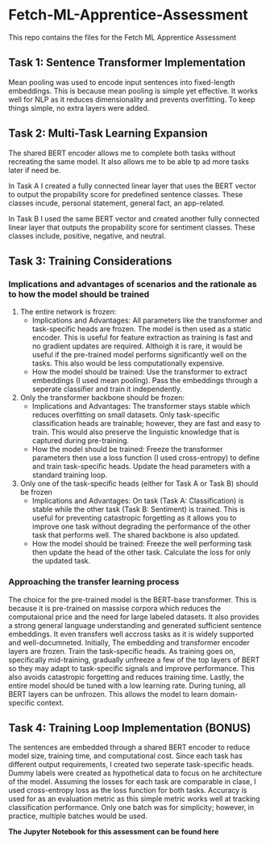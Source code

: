 # Fetch-ML-Apprentice-Assessment
This repo contains the files for the Fetch ML Apprentice Assessment

## Task 1: Sentence Transformer Implementation
Mean pooling was used to encode input sentences into fixed-length embeddings. This is because mean pooling is simple yet effective. It works well for NLP as it reduces dimensionality and prevents overfitting. To keep things simple, no extra layers were added.

## Task 2: Multi-Task Learning Expansion
The shared BERT encoder allows me to complete both tasks without recreating the same model. It also allows me to be able tp ad more tasks later if need be. 

In Task A I created a fully connected linear layer that uses the BERT vector to output the propability score for predefined sentence classes. These classes incude, personal statement, general fact, an app-related.

In Task B I used the same BERT vector and created another fully connected linear layer that outputs the propability score for sentiment classes. These classes include, positive, negative, and neutral. 

## Task 3: Training Considerations
### Implications and advantages of scenarios and the rationale as to how the model should be trained
1. The entire network is frozen:
   - Implications and Advantages: All parameters like the transformer and task-specific heads are frozen. The model is then used as a static encoder. This is useful for feature extraction as training is fast and no gradient updates are required. Althoigh it is rare, it would be useful if the pre-trained model performs significantly well on the tasks. This also would be less computationally expensive.
   - How the model should be trained: Use the transformer to extract embeddings (I used mean pooling). Pass the embeddings through a seperate classifier and train it independently.
2. Only the transformer backbone should be frozen:
   - Implications and Advantages: The transformer stays stable which reduces overfitting on small datasets. Only task-specific classification heads are trainable; however, they are fast and easy to train. This would also preserve the linguistic knowledge that is captured during pre-training. 
   - How the model should be trained: Freeze the transformer parameters then use a loss function (I used cross-entropy) to define and train task-specific heads. Update the head parameters with a standard training loop.
3. Only one of the task-specific heads (either for Task A or Task B) should be frozen
   - Implications and Advantages: On task (Task A: Classification) is stable while the other task (Task B: Sentiment) is trained. This is useful for preventing catastropic forgetting as it allows you to improve one task without degrading the performance of the other task that performs well. The shared backbone is also updated. 
   - How the model should be trained: Freeze the well performing task then update the head of the other task. Calculate the loss for only the updated task.

### Approaching the transfer learning process
The choice for the pre-trained model is the BERT-base transformer. This is because it is pre-trained on massise corpora which reduces the computaional price and the need for large labeled datasets. It also provides a strong general language understanding and generated sufficient sentence embeddings. It even transfers well accross tasks as it is widely supported and well-documneted.
Initially, The embedding and transformer encoder layers are frozen. Train the task-specific heads. As training goes on, specifically mid-training, gradually unfreeze a few of the top layers of BERT so they may adapt to task-specific signals and improve performance. This also avoids catastropic forgetting and reduces training time. Lastly, the entire model should be tuned with a low learning rate. During tuning, all BERT layers can be unfrozen. This allows the model to learn domain-specific context. 

## Task 4: Training Loop Implementation (BONUS)
The sentences are embedded through a shared BERT encoder to reduce model size, training time, and computational cost. Since each task has different output requirements, I created two seperate task-specific heads. Dummy labels were created as hypothetical data to focus on he architecture of the model. Assuming the losses for each task are comparable in clase, I used cross-entropy loss as the loss function for both tasks. Accuracy is used for as an evaluation metric as this simple metric works well at tracking classification performance. Only one batch was for simplicity; however, in practice, multiple batches would be used.

**The Jupyter Notebook for this assessment can be found here**

